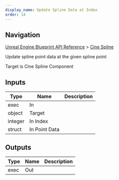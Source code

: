 ```yaml
---
display_name: Update Spline Data at Index
order: 14
---
```

## Navigation

[Unreal Engine Blueprint API Reference](https://dev.epicgames.com/documentation/en-us/unreal-engine/BlueprintAPI) > [Cine Spline](https://dev.epicgames.com/documentation/en-us/unreal-engine/BlueprintAPI/CineSpline)

Update spline point data at the given spline point

Target is Cine Spline Component

## Inputs

| Type | Name | Description |
| --- | --- | --- |
| exec | In |  |
| object | Target |  |
| integer | In Index |  |
| struct | In Point Data |  |

## Outputs

| Type | Name | Description |
| --- | --- | --- |
| exec | Out |  |
